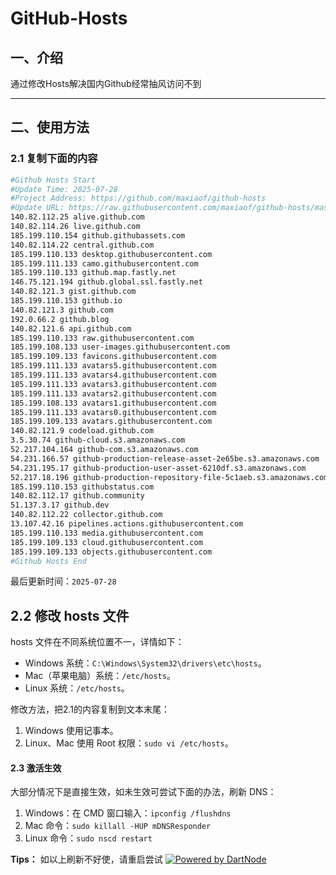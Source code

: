 # GitHub-Hosts

## 一、介绍
通过修改Hosts解决国内Github经常抽风访问不到

---

## 二、使用方法

### 2.1 复制下面的内容
```bash
#Github Hosts Start
#Update Time: 2025-07-28
#Project Address: https://github.com/maxiaof/github-hosts
#Update URL: https://raw.githubusercontent.com/maxiaof/github-hosts/master/hosts
140.82.112.25 alive.github.com
140.82.114.26 live.github.com
185.199.110.154 github.githubassets.com
140.82.114.22 central.github.com
185.199.110.133 desktop.githubusercontent.com
185.199.111.133 camo.githubusercontent.com
185.199.110.133 github.map.fastly.net
146.75.121.194 github.global.ssl.fastly.net
140.82.121.3 gist.github.com
185.199.110.153 github.io
140.82.121.3 github.com
192.0.66.2 github.blog
140.82.121.6 api.github.com
185.199.110.133 raw.githubusercontent.com
185.199.108.133 user-images.githubusercontent.com
185.199.109.133 favicons.githubusercontent.com
185.199.111.133 avatars5.githubusercontent.com
185.199.111.133 avatars4.githubusercontent.com
185.199.111.133 avatars3.githubusercontent.com
185.199.111.133 avatars2.githubusercontent.com
185.199.108.133 avatars1.githubusercontent.com
185.199.111.133 avatars0.githubusercontent.com
185.199.109.133 avatars.githubusercontent.com
140.82.121.9 codeload.github.com
3.5.30.74 github-cloud.s3.amazonaws.com
52.217.104.164 github-com.s3.amazonaws.com
54.231.166.57 github-production-release-asset-2e65be.s3.amazonaws.com
54.231.195.17 github-production-user-asset-6210df.s3.amazonaws.com
52.217.18.196 github-production-repository-file-5c1aeb.s3.amazonaws.com
185.199.110.153 githubstatus.com
140.82.112.17 github.community
51.137.3.17 github.dev
140.82.112.22 collector.github.com
13.107.42.16 pipelines.actions.githubusercontent.com
185.199.110.133 media.githubusercontent.com
185.199.109.133 cloud.githubusercontent.com
185.199.109.133 objects.githubusercontent.com
#Github Hosts End

```
最后更新时间：`2025-07-28`

## 2.2 修改 hosts 文件
hosts 文件在不同系统位置不一，详情如下：
- Windows 系统：`C:\Windows\System32\drivers\etc\hosts`。
- Mac（苹果电脑）系统：`/etc/hosts`。
- Linux 系统：`/etc/hosts`。

修改方法，把2.1的内容复制到文本末尾：

1. Windows 使用记事本。
2. Linux、Mac 使用 Root 权限：`sudo vi /etc/hosts`。

#### 2.3 激活生效
大部分情况下是直接生效，如未生效可尝试下面的办法，刷新 DNS：

1. Windows：在 CMD 窗口输入：`ipconfig /flushdns`
2. Mac 命令：`sudo killall -HUP mDNSResponder`
3. Linux 命令：`sudo nscd restart`

**Tips：** 如以上刷新不好使，请重启尝试
[![Powered by DartNode](https://dartnode.com/branding/DN-Open-Source-sm.png)](https://dartnode.com "Powered by DartNode - Free VPS for Open Source")
